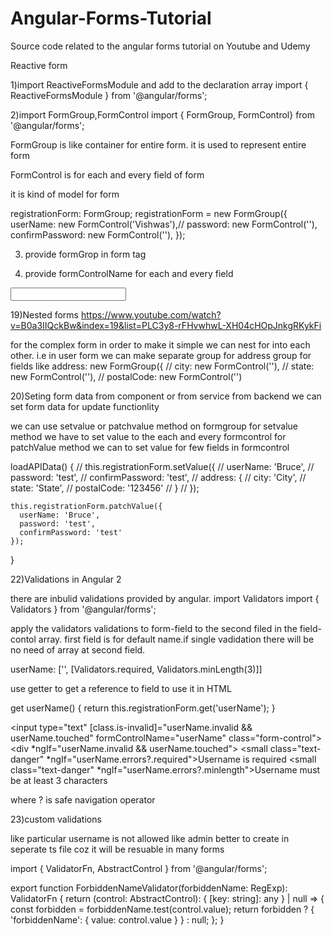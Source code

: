 # Angular-Forms-Tutorial
Source code related to the angular forms tutorial on Youtube and Udemy

Reactive form

1)import ReactiveFormsModule and add to the declaration array
import { ReactiveFormsModule } from '@angular/forms';

2)import FormGroup,FormControl 
import { FormGroup, FormControl} from '@angular/forms';

FormGroup is like container for entire form.
it is used to represent entire form

FormControl is for each and every field of form

it is kind of model for form

registrationForm: FormGroup;
   registrationForm = new FormGroup({
    userName: new FormControl('Vishwas'),//
     password: new FormControl(''),
   confirmPassword: new FormControl(''),
   });
   
  3) provide formGrop in form tag
  <form [formGroup]="registrationForm" (ngSubmit)="onSubmit()">
  
  4) provide formControlName for each and every field
  <input type="text" formControlName="userName" class="form-control">
  
  
  19)Nested forms https://www.youtube.com/watch?v=B0a3IIQckBw&index=19&list=PLC3y8-rFHvwhwL-XH04cHOpJnkgRKykFi
  
  for the complex form in order to make it simple we can nest for into each other.
  i.e in user form we can make separate  group for address group for fields like 
   address: new FormGroup({
  //     city: new FormControl(''),
  //     state: new FormControl(''),
//     postalCode: new FormControl('')


20)Seting form data from component or from service from backend
we can set form data for update functionlity 

we can use setvalue or patchvalue method on formgroup 
for setvalue method we have to set value to the each and every formcontrol
for patchValue method we can to set value for few fields in  formcontrol


loadAPIData() {
    // this.registrationForm.setValue({
    //   userName: 'Bruce',
    //   password: 'test',
    //   confirmPassword: 'test',
    //   address: {
    //     city: 'City',
    //     state: 'State',
    //     postalCode: '123456'
    //   }
    // });

    this.registrationForm.patchValue({
      userName: 'Bruce',
      password: 'test',
      confirmPassword: 'test'
    });
}

22)Validations in Angular 2 

there are inbulid validations provided by angular.
import Validators 
import { Validators } from '@angular/forms';

apply the validators validations to form-field to the second filed in the field-contol array.
first field is for default name.if single vadidation there will be no need of array at second field.

userName: ['', [Validators.required, Validators.minLength(3)]]

use getter to get a reference to field to use it in HTML

 get userName() {
    return this.registrationForm.get('userName');
}

<input type="text" [class.is-invalid]="userName.invalid && userName.touched" formControlName="userName" class="form-control">
      <!-- <small class="text-danger" [class.d-none]="userName.valid || userName.untouched">Username is required</small> -->
      <div *ngIf="userName.invalid && userName.touched">
        <small class="text-danger" *ngIf="userName.errors?.required">Username is required</small>
        <small class="text-danger" *ngIf="userName.errors?.minlength">Username must be at least 3 characters</small>
        
</div>
where ? is safe navigation operator

23)custom validations

like particular username is not allowed like admin
better to create in seperate ts file coz it will be resuable in many forms



import { ValidatorFn, AbstractControl } from '@angular/forms';

export function ForbiddenNameValidator(forbiddenName: RegExp): ValidatorFn {
  return (control: AbstractControl): { [key: string]: any } | null => {
    const forbidden = forbiddenName.test(control.value);
    return forbidden ? { 'forbiddenName': { value: control.value } } : null;
  };
}







